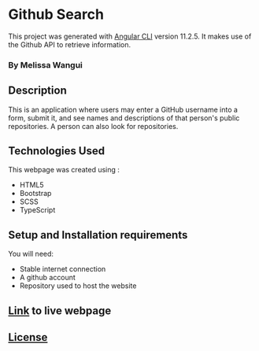# Github Search

This project was generated with [Angular CLI](https://github.com/angular/angular-cli) version 11.2.5. It makes use of the Github API to retrieve information.
### By Melissa Wangui
## Description

This is an application where users may enter a GitHub username into a form, submit it, and see names and descriptions of that person's public repositories. A person can also look for repositories.

## Technologies Used
This webpage was created using :

* HTML5
* Bootstrap
* SCSS
* TypeScript


## Setup and Installation requirements
You will need:
* Stable internet connection
* A github account
* Repository used to host the website
## [Link]( https://melissa-koi.github.io/GithubSearch/) to live webpage

## [License](https://github.com/melissa-koi/GithubSearch/blob/main/LICENSE)